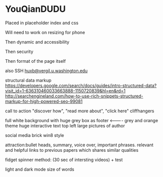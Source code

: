 # YouQianDUDU

Placed in placeholder index and css

Will need to work on resizing for phone

Then dynamic and accessibility

Then security

Then format of the page itself

also SSH huxb@vergil.u.washington.edu

structural data markup
https://developers.google.com/search/docs/guides/intro-structured-data?visit_id=1-636310460033663888-1150720839&hl=en&rd=1
http://searchengineland.com/how-to-use-rich-snippets-structured-markup-for-high-powered-seo-99081

call to action "discover how", "read more about", "click here"
cliffhangers

full white background with huge grey box as footer <----
grey and orange theme
huge interactive text top left
large pictures of author

social media brick win8 style

attraction:bullet heads, summary, voice over, important phrases. relevant and helpful links to previous papers which shares similar qualities

fidget spinner method: (30 sec of intersting videos) + test

light and dark mode
size of words
